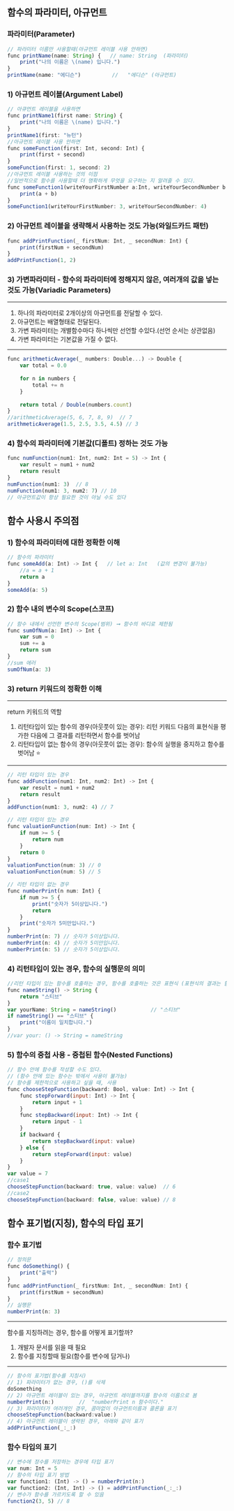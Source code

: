 ## 함수의 파라미터, 아규먼트
### 파라미터(Parameter)
```javascript
// 파라미터 이름만 사용할때(아규먼트 레이블 사용 안하면)
func printName(name: String) {   // name: String  (파라미터)
    print("나의 이름은 \(name) 입니다.")
}
printName(name: "에디슨")          //   "에디슨" (아규먼트)
```
### 1) 아규먼트 레이블(Argument Label)
```javascript
// 아큐먼트 레이블을 사용하면
func printName1(first name: String) {
    print("나의 이름은 \(name) 입니다.")
}
printName1(first: "뉴턴")
//아규먼트 레이블 사용 안하면
func someFunction(first: Int, second: Int) {
    print(first + second)
}
someFunction(first: 1, second: 2)
//아규먼트 레이블 사용하는 것의 이점 
//일반적으로 함수를 사용할때 더 명확하게 무엇을 요구하는 지 알려줄 수 있다.
func someFunction1(writeYourFirstNumber a:Int, writeYourSecondNumber b: Int) {
    print(a + b)
}
someFunction1(writeYourFirstNumber: 3, writeYourSecondNumber: 4)
```
### 2) 아규먼트 레이블을 생략해서 사용하는 것도 가능(와일드카드 패턴)
```javascript
func addPrintFunction(_ firstNum: Int, _ secondNum: Int) {
    print(firstNum + secondNum)
}
addPrintFunction(1, 2)
```
### 3) 가변파라미터 - 함수의 파라미터에 정해지지 않은, 여러개의 값을 넣는 것도 가능(Variadic Parameters)
---
 1) 하나의 파라미터로 2개이상의 아규먼트를 전달할 수 있다.
 2) 아규먼트는 배열형태로 전달된다.
 3) 가변 파라미터는 개별함수마다 하나씩만 선언할 수있다.(선언 순서는 상관없음)
 4) 가변 파라미터는 기본값을 가질 수 없다.
---
```javascript
func arithmeticAverage(_ numbers: Double...) -> Double {  
    var total = 0.0
    
    for n in numbers {
        total += n
    }
    
    return total / Double(numbers.count)
}
//arithmeticAverage(5, 6, 7, 8, 9)  // 7
arithmeticAverage(1.5, 2.5, 3.5, 4.5) // 3
```
### 4) 함수의 파라미터에 기본값(디폴트) 정하는 것도 가능
```javascript
func numFunction(num1: Int, num2: Int = 5) -> Int {
    var result = num1 + num2
    return result
}
numFunction(num1: 3)  // 8
numFunction(num1: 3, num2: 7) // 10
// 아규먼트값이 항상 필요한 것이 아닐 수도 있다
```
## 함수 사용시 주의점
### 1) 함수의 파라미터에 대한 정확한 이해
```javascript
// 함수의 파라미터
func someAdd(a: Int) -> Int {   // let a: Int   (값의 변경이 불가능)
    //a = a + 1
    return a
}
someAdd(a: 5)
```
### 2) 함수 내의 변수의 Scope(스코프)
```javascript
// 함수 내에서 선언한 변수의 Scope(범위) ➞ 함수의 바디로 제한됨
func sumOfNum(a: Int) -> Int {
    var sum = 0
    sum += a
    return sum
}
//sum 에러
sumOfNum(a: 3)
```
### 3) return 키워드의 정확한 이해
---
 return 키워드의 역할
 1) 리턴타입이 있는 함수의 경우(아웃풋이 있는 경우):
    리턴 키워드 다음의 표현식을 평가한 다음에 그 결과를 리턴하면서 함수를 벗어남
 2) 리턴타입이 없는 함수의 경우(아웃풋이 없는 경우):
    함수의 실행을 중지하고 함수를 벗어남 ⭐️
---
```javascript
// 리턴 타입이 있는 경우
func addFunction(num1: Int, num2: Int) -> Int {
    var result = num1 + num2
    return result
}
addFunction(num1: 3, num2: 4) // 7

// 리턴 타입이 있는 경우
func valuationFunction(num: Int) -> Int {    
    if num >= 5 {
        return num
    }
    return 0
}
valuationFunction(num: 3) // 0
valuationFunction(num: 5) // 5

// 리턴 타입이 없는 경우
func numberPrint(n num: Int) {    
    if num >= 5 {
        print("숫자가 5이상입니다.")
        return
    }   
    print("숫자가 5미만입니다.")
}
numberPrint(n: 7) // 숫자가 5이상입니다.
numberPrint(n: 4) // 숫자가 5미만입니다.
numberPrint(n: 5) // 숫자가 5이상입니다.
```
### 4) 리턴타입이 있는 경우, 함수의 실행문의 의미
```javascript
//리턴 타입이 있는 함수를 호출하는 경우, 함수를 호출하는 것은 표현식 (표현식의 결과는 함수가 리턴하는 값)
func nameString() -> String {
    return "스티브"
}
var yourName: String = nameString()           // "스티브"
if nameString() == "스티브" {
    print("이름이 일치합니다.")
}
//var your: () -> String = nameString
```
### 5) 함수의 중첩 사용 - 중첩된 함수(Nested Functions)
```javascript
// 함수 안에 함수를 작성할 수도 있다.
// (함수 안에 있는 함수는 밖에서 사용이 불가능)
// 함수를 제한적으로 사용하고 싶을 때, 사용
func chooseStepFunction(backward: Bool, value: Int) -> Int {    
    func stepForward(input: Int) -> Int {
        return input + 1
    }    
    func stepBackward(input: Int) -> Int {
        return input - 1
    }    
    if backward {
        return stepBackward(input: value)
    } else {
        return stepForward(input: value)
    }   
}
var value = 7
//case1
chooseStepFunction(backward: true, value: value)  // 6
//case2
chooseStepFunction(backward: false, value: value) // 8
```
## 함수 표기법(지칭), 함수의 타입 표기
### 함수 표기법
```javascript
// 정의문
func doSomething() {
    print("출력")
}
func addPrintFunction(_ firstNum: Int, _ secondNum: Int) {
    print(firstNum + secondNum)
}
// 실행문
numberPrint(n: 3)
```
---
 함수를 지칭하려는 경우, 함수를 어떻게 표기할까?
 1) 개발자 문서를 읽을 때 필요
 2) 함수를 지칭할때 필요(함수를 변수에 담거나)
---
```javascript
// 함수의 표기법(함수를 지칭시)
// 1) 파라미터가 없는 경우, ()를 삭제
doSomething
// 2) 아규먼트 레이블이 있는 경우, 아규먼트 레이블까지를 함수의 이름으로 봄
numberPrint(n:)        //  "numberPrint n 함수이다."
// 3) 파라미터가 여러개인 경우, 콤마없이 아규먼트이름과 콜론을 표기
chooseStepFunction(backward:value:)
// 4) 아규먼트 레이블이 생략된 경우, 아래와 같이 표기
addPrintFunction(_:_:)
```
### 함수 타입의 표기
```javascript
// 변수에 정수를 저장하는 경우에 타입 표기
var num: Int = 5
// 함수의 타입 표기 방법
var function1: (Int) -> () = numberPrint(n:)
var function2: (Int, Int) -> () = addPrintFunction(_:_:)
// 변수가 함수를 가르키도록 할 수 있음
function2(3, 5) // 8
```
